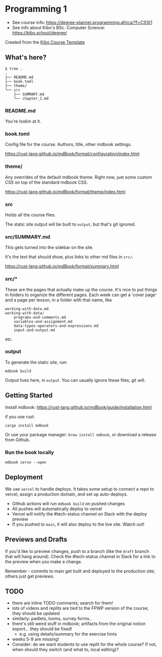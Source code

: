 # Programming 1

- See course info: https://degree-planner.programming.africa/?f=CS101
- See info about Kibo's BSc. Computer Science: https://kibo.school/degree/

Created from the [Kibo Course Template](https://github.com/rrcobb/course-template)

## What's here?

```
$ tree .
.
├── README.md
├── book.toml
├── theme/
└── src
    ├── SUMMARY.md
    └── chapter_1.md

```

### README.md

You're lookin at it.

### book.toml

Config file for the course. Authors, title, other mdbook settings.

https://rust-lang.github.io/mdBook/format/configuration/index.html

### theme/

Any overrides of the default mdbook theme. Right now, just some custom CSS on
top of the standard mdbook CSS.

https://rust-lang.github.io/mdBook/format/theme/index.html

### src

Holds all the course files.

The static site output will be built to `output`, but that's git ignored.

### src/SUMMARY.md

This gets turned into the sidebar on the site. 

It's the text that should show, plus links to other md files in `src/`.

https://rust-lang.github.io/mdBook/format/summary.html

### src/*

These are the pages that actually make up the course. It's nice to put things in folders to organize the different pages. Each week can get a 'cover page' and a page per lesson, in a folder with that name, like

```
working-with-data.md
working-with-data/
    programs-and-comments.md
    variables-and-assignment.md
    data-types-operators-and-expressions.md
    input-and-output.md
```

etc.

### output

To generate the static site, run:

```
mdbook build
```

Output lives here, in `output`.
You can usually ignore these files; git will.

## Getting Started

Install mdbook: https://rust-lang.github.io/mdBook/guide/installation.html

if you use rust:

```
cargo install mdbook
```

Or use your package manager: `brew install mdbook`, or download a release from Github.

### Run the book locally

```
mdbook serve --open
```

## Deployment

We use `vercel` to handle deploys. It takes some setup to connect a repo to
vercel, assign a production domain, and set up auto-deploys.

* Github actions will run `mdbook build` on pushed changes
* All pushes will automatically deploy to vercel
* Vercel will notify the #tech-status channel on Slack with the deploy preview
* If you pushed to `main`, it will also deploy to the live site. Watch out!

## Previews and Drafts

If you'd like to preview changes, push to a branch (like the `draft` branch that will hang around). Check the #tech-status channel in Slack for a link to the preview when you make a change.

Remember - commits to main get built and deployed to the production site; others just get previews.

## TODO

- there are inline TODO comments; search for them!
- lots of videos and replits are tied to the FPWP version of the course; they
    should be updated
- similarly: padlets, looms, survey forms..
- there's still weird stuff in mdbook; artifacts from the original notion
    export... they should be fixed!
    - e.g. using details/summary for the exercise hints
- weeks 5-9 are missing!
- Consider: do we want students to use replit for the whole course? If not, when
    should they switch (and what to, local editing)?
